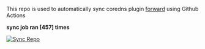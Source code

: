 This repo is used to automatically sync coredns plugin [forward](https://github.com/QZLin/forward) using Github Actions

**sync job ran [457] times**

[![Sync Repo](https://github.com/QZLin/coredns-extract/actions/workflows/sync.yaml/badge.svg)](https://github.com/QZLin/coredns-extract/actions/workflows/sync.yaml)
